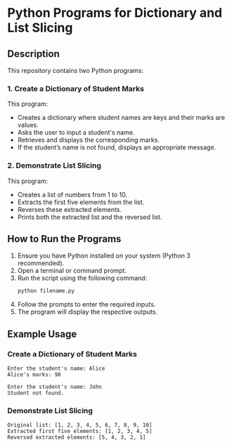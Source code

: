 # Python Programs for Dictionary and List Slicing

## Description
This repository contains two Python programs:

### 1. Create a Dictionary of Student Marks
This program:
- Creates a dictionary where student names are keys and their marks are values.
- Asks the user to input a student's name.
- Retrieves and displays the corresponding marks.
- If the student’s name is not found, displays an appropriate message.

### 2. Demonstrate List Slicing
This program:
- Creates a list of numbers from 1 to 10.
- Extracts the first five elements from the list.
- Reverses these extracted elements.
- Prints both the extracted list and the reversed list.

## How to Run the Programs
1. Ensure you have Python installed on your system (Python 3 recommended).
2. Open a terminal or command prompt.
3. Run the script using the following command:
   ```sh
   python filename.py
   ```
4. Follow the prompts to enter the required inputs.
5. The program will display the respective outputs.

## Example Usage
### Create a Dictionary of Student Marks
```
Enter the student's name: Alice
Alice's marks: 90
```
```
Enter the student's name: John
Student not found.
```

### Demonstrate List Slicing
```
Original list: [1, 2, 3, 4, 5, 6, 7, 8, 9, 10]
Extracted first five elements: [1, 2, 3, 4, 5]
Reversed extracted elements: [5, 4, 3, 2, 1]
```

